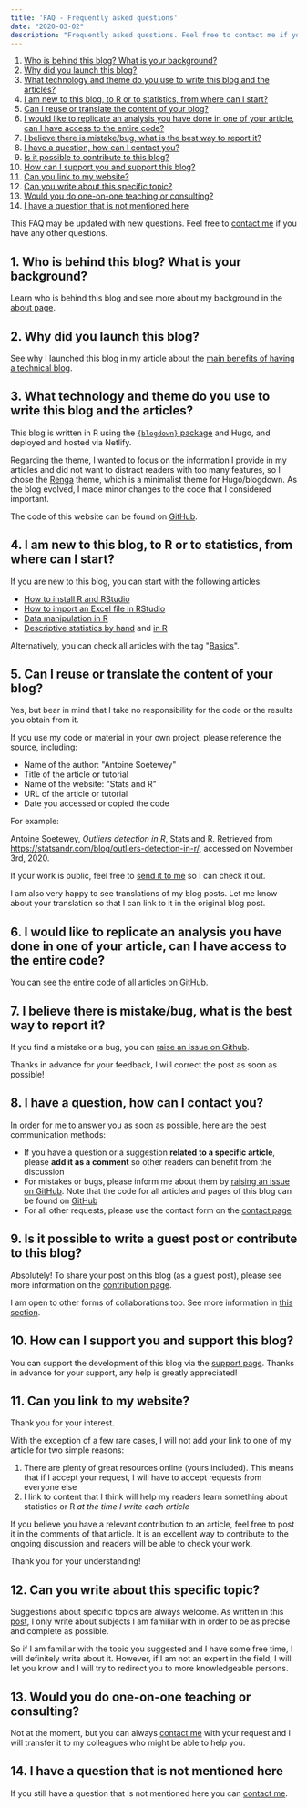 ```yaml
---
title: 'FAQ - Frequently asked questions'
date: "2020-03-02"
description: "Frequently asked questions. Feel free to contact me if you have any other questions"
---
```


1. [Who is behind this blog? What is your background?](#1-who-is-behind-this-blog-what-is-your-background)
1. [Why did you launch this blog?](#2-why-did-you-launch-this-blog)
1. [What technology and theme do you use to write this blog and the articles?](#3-what-technology-and-theme-do-you-use-to-write-this-blog-and-the-articles)
1. [I am new to this blog, to R or to statistics, from where can I start?](#4-i-am-new-to-this-blog-to-r-or-to-statistics-from-where-can-i-start)
1. [Can I reuse or translate the content of your blog?](#5-can-i-reuse-or-translate-the-content-of-your-blog)
1. [I would like to replicate an analysis you have done in one of your article, can I have access to the entire code?](#6-i-would-like-to-replicate-an-analysis-you-have-done-in-one-of-your-article-can-i-have-access-to-the-entire-code)
1. [I believe there is mistake/bug, what is the best way to report it?](#7-i-believe-there-is-mistakebug-what-is-the-best-way-to-report-it)
1. [I have a question, how can I contact you?](#8-i-have-a-question-how-can-i-contact-you)
1. [Is it possible to contribute to this blog?](#9-is-it-possible-to-write-a-guest-post-or-contribute-to-this-blog)
1. [How can I support you and support this blog?](#10-how-can-i-support-you-and-support-this-blog)
1. [Can you link to my website?](#11-can-you-link-to-my-website)
1. [Can you write about this specific topic?](#12-can-you-write-about-this-specific-topic)
1. [Would you do one-on-one teaching or consulting?](#13-would-you-do-one-on-one-teaching-or-consulting)
1. [I have a question that is not mentioned here](#14-i-have-a-question-that-is-not-mentioned-here)

This FAQ may be updated with new questions. Feel free to [contact me](/contact/) if you have any other questions.

## 1. Who is behind this blog? What is your background?

Learn who is behind this blog and see more about my background in the [about page](/about/).

## 2. Why did you launch this blog?

See why I launched this blog in my article about the [main benefits of having a technical blog](/blog/7-benefits-of-sharing-your-code-in-a-data-science-blog/).

## 3. What technology and theme do you use to write this blog and the articles?

This blog is written in R using the [`{blogdown}` package](https://bookdown.org/yihui/blogdown/) and Hugo, and deployed and hosted via Netlify.

Regarding the theme, I wanted to focus on the information I provide in my articles and did not want to distract readers with too many features, so I chose the [Renga](https://github.com/nanxstats/hugo-renga) theme, which is a minimalist theme for Hugo/blogdown. As the blog evolved, I made minor changes to the code that I considered important.

The code of this website can be found on [GitHub](https://github.com/AntoineSoetewey/statsandr).

## 4. I am new to this blog, to R or to statistics, from where can I start?

If you are new to this blog, you can start with the following articles:
 
* [How to install R and RStudio](/blog/how-to-install-r-and-rstudio/)
* [How to import an Excel file in RStudio](/blog/how-to-import-an-excel-file-in-rstudio/)
* [Data manipulation in R](/blog/data-manipulation-in-r/)
* [Descriptive statistics by hand](/blog/descriptive-statistics-by-hand/) and [in R](/blog/descriptive-statistics-in-r/)

Alternatively, you can check all articles with the tag "[Basics](/tags/basics/)".

## 5. Can I reuse or translate the content of your blog?

Yes, but bear in mind that I take no responsibility for the code or the results you obtain from it.

If you use my code or material in your own project, please reference the source, including:

* Name of the author: "Antoine Soetewey"
* Title of the article or tutorial
* Name of the website: "Stats and R"
* URL of the article or tutorial
* Date you accessed or copied the code

For example:

Antoine Soetewey, *Outliers detection in R*, Stats and R. Retrieved from https://statsandr.com/blog/outliers-detection-in-r/, accessed on November 3rd, 2020.

If your work is public, feel free to [send it to me](/contact/) so I can check it out.

I am also very happy to see translations of my blog posts. Let me know about your translation so that I can link to it in the original blog post.

## 6. I would like to replicate an analysis you have done in one of your article, can I have access to the entire code?

You can see the entire code of all articles on [GitHub](https://github.com/AntoineSoetewey/statsandr/tree/master/content/blog).

## 7. I believe there is mistake/bug, what is the best way to report it?

If you find a mistake or a bug, you can [raise an issue on Github](https://github.com/AntoineSoetewey/statsandr/issues).

Thanks in advance for your feedback, I will correct the post as soon as possible!

## 8. I have a question, how can I contact you?

In order for me to answer you as soon as possible, here are the best communication methods:

* If you have a question or a suggestion **related to a specific article**, please **add it as a comment** so other readers can benefit from the discussion
* For mistakes or bugs, please inform me about them by [raising an issue on GitHub](https://github.com/AntoineSoetewey/statsandr/issues). Note that the code for all articles and pages of this blog can be found on [GitHub](https://github.com/AntoineSoetewey/statsandr/tree/master/content/blog)
* For all other requests, please use the contact form on the [contact page](/contact/)

## 9. Is it possible to write a guest post or contribute to this blog?

Absolutely! To share your post on this blog (as a guest post), please see more information on the [contribution page](/contribute/).

I am open to other forms of collaborations too. See more information in [this section](/blog/track-blog-performance-in-r/#future-plans).

## 10. How can I support you and support this blog?

You can support the development of this blog via the [support page](/support/). Thanks in advance for your support, any help is greatly appreciated!

## 11. Can you link to my website?

Thank you for your interest.

With the exception of a few rare cases, I will not add your link to one of my article for two simple reasons:

1. There are plenty of great resources online (yours included). This means that if I accept your request, I will have to accept requests from everyone else
1. I link to content that I think will help my readers learn something about statistics or R *at the time I write each article*

If you believe you have a relevant contribution to an article, feel free to post it in the comments of that article. It is an excellent way to contribute to the ongoing discussion and readers will be able to check your work.

Thank you for your understanding!

## 12. Can you write about this specific topic?

Suggestions about specific topics are always welcome. As written in this [post](/blog/track-blog-performance-in-r/#finding-topics), I only write about subjects I am familiar with in order to be as precise and complete as possible.

So if I am familiar with the topic you suggested and I have some free time, I will definitely write about it. However, if I am not an expert in the field, I will let you know and I will try to redirect you to more knowledgeable persons.

## 13. Would you do one-on-one teaching or consulting?

<!--Yes, I am open to one-on-one teaching or consulting to help:

- **Students** and academics in their studies through the success of their exam or the statistical part of their thesis, thanks to tailor-made courses and personalized support in statistics and probability.
- **Professionals** and companies in their research, data analysis and informed decision-making by bringing a statistical dimension to their projects, regardless of the sector, core business or size of the company.

If you need help in statistics, data analysis, probability or R for your academic or work related projects, feel free to contact me ([here](https://easystat.be/contact-en/) if you are a student, and [here](https://datanalyze.be/#contact) if you are a professional)!-->

Not at the moment, but you can always [contact me](/contact/) with your request and I will transfer it to my colleagues who might be able to help you.

## 14. I have a question that is not mentioned here

If you still have a question that is not mentioned here you can [contact me](/contact/).
